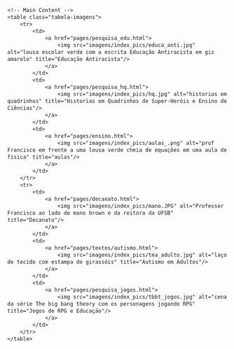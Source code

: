 
<!DOCTYPE html>
<html lang="pt-BR">
<head>
    <meta charset="UTF-8">
    <meta name="viewport" content="width=device-width, initial-scale=1.0">
    <title>Francisco Nascimento</title>
    <meta name="description" content="Francisco de Assis Nascimento Junior, professor Adjunto no Campus Sosígenes Costa da Universidade Federal do Sul da Bahia em Porto Seguro (BA), atuo na formação de professores; pesquisa as relações de identidade de gênero/étnico-raciais com a Ciência através de Histórias em Quadrinhos de Super-Heróis.">
    <meta name="keywords" content="Francisco de Assis Nascimento Junior, Ensino de Física, Ensino de Ciências, histórias em quadrinhos e Educação, Histórias em Quadrinhos e Ensino de Física, super-heróis, relações étnico-raciais, comunidade de aprendizagem, jogos de RPG, RPG e educação, RPG e ensino de Física, RPG e ensino de Ciências">
    <link rel="stylesheet" href="styles.css">
    <style>
        .tabela-imagens img {
            height: 300px; /* Defina a altura desejada */
            width: auto; /*Define a largura como automática */
            object-fit: contain; /* Ajusta a imagem para caber no contêiner mantendo a proporção */
            display: block;
            margin: auto;
        }
        .tabela-imagens td {
            text-align: center; /* Centraliza as imagens dentro da célula */
        }
    </style>
</head>
<body>

    <!-- Main Content -->
    <table class="tabela-imagens">
        <tr>
            <td>
                <a href="pages/pesquisa_edu.html">
                    <img src="imagens/index_pics/educa_anti.jpg" alt="lousa escolar verde com a escrita Educação Antiracista em giz amarelo" title="Educação Antiracista"/>
                </a>
            </td>
            <td>
                <a href="pages/pesquisa_hq.html">
                    <img src="imagens/index_pics/hq.jpg" alt="historias em quadrinhos" title="Historias em Quadrinhos de Super-Heróis e Ensino de Ciências"/>
                </a>
            </td>
            <td>
                <a href="pages/ensino.html">
                    <img src="imagens/index_pics/aulas_.png" alt="prof Francisco em frente a uma lousa verde cheia de equações em uma aula de física" title="aulas"/>
                </a>
            </td>
        </tr>
        <tr>
            <td>
                <a href="pages/decanato.html">
                    <img src="imagens/index_pics/mano.JPG" alt="Professor Francisco ao lado de mano brown e da reitora da UFSB" title="Decanato"/>
                </a>
            </td>
            <td>
                <a href="pages/textos/autismo.html">
                    <img src="imagens/index_pics/tea_adulto.jpg" alt="laço de tecido com estampa de girassóis" title="Autismo em Adultos"/>
                </a>
            </td>
            <td>
                <a href="pages/pesquisa_jogos.html">
                    <img src="imagens/index_pics/tbbt_jogos.jpg" alt="cena da série The big bang theory com os personagens jogando RPG" title="Jogos de RPG e Educação"/>
                </a>
            </td>
        </tr>
    </table>

</body>
</html>
